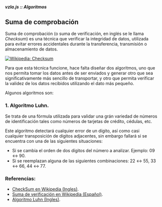 ##### vzla.js :: Algoritmos
## Suma de comprobación

Suma de comprobación (o suma de verificación, en inglés se le llama *Checksum*)
    es una técnica que verificar la integridad de datos, utilizada para evitar
    errores accidentales durante la transferencia, transmisión o almacenamiento
    de datos.

[![Wikipedia: Checksum](http://upload.wikimedia.org/wikipedia/commons/thumb/c/ce/Checksum.svg/330px-Checksum.svg.png)](http://en.wikipedia.org/wiki/File:Checksum.svg)

Para que esta técnica funcione, hace falta diseñar dos algoritmos, uno que nos permita
    tomar los datos antes de ser enviados y generar otro que sea significativamente
    más sencillo de transportar, y otro que permita verificar la validez de los datos
    recibidos utilizando el dato más pequeño.

Algunos algoritmos son:

### 1. Algoritmo Luhn.

Se trata de una fórmula utilizada para validar una grán variedad de números de identificación
    tales como números de tarjetas de crédito, cédulas, etc.

Este algoritmo detectará cualquier error de un dígito, así como casi cualquier transposición
    de dígitos adjacentes, sin embargo fallará si se encuentra con una de las siguientes
    situaciones:

- Si se cambia el orden de dos dígitos del número a analizar. Ejemplo: 09 ↔ 90.
- Si se reemplazan alguna de las siguientes combinaciones: 22 ↔ 55, 33 ↔ 66, 44 ↔ 77.

### Referencias:

- [CheckSum en Wikipedia (Ingles)](http://en.wikipedia.org/wiki/Checksum).
- [Suma de verificación en Wikipedia (Español)](http://es.wikipedia.org/wiki/Suma_de_verificaci%C3%B3n).
- [Algoritmo Luhn (Ingles)](http://en.wikipedia.org/wiki/Luhn_algorithm).
